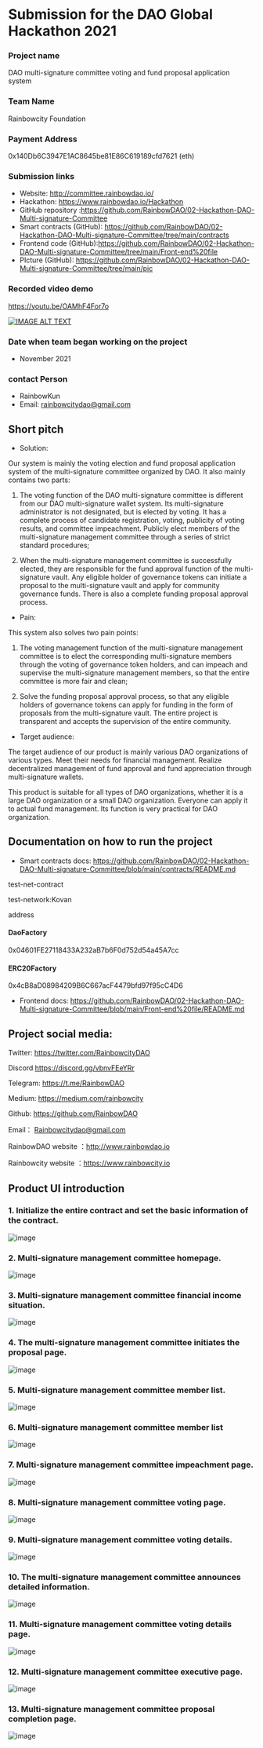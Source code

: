 

# Submission for the DAO Global Hackathon 2021


### Project name

DAO multi-signature committee voting and fund proposal application system

### Team Name

Rainbowcity Foundation

### Payment Address

0x140Db6C3947E1AC8645be81E86C619189cfd7621 (eth)

### Submission links

- Website: http://committee.rainbowdao.io/
- Hackathon: https://www.rainbowdao.io/Hackathon
- GitHub repository :https://github.com/RainbowDAO/02-Hackathon-DAO-Multi-signature-Committee
- Smart contracts (GitHub): https://github.com/RainbowDAO/02-Hackathon-DAO-Multi-signature-Committee/tree/main/contracts
- Frontend code (GitHub):https://github.com/RainbowDAO/02-Hackathon-DAO-Multi-signature-Committee/tree/main/Front-end%20file
- PIcture (GitHub): https://github.com/RainbowDAO/02-Hackathon-DAO-Multi-signature-Committee/tree/main/pic

### Recorded video demo

https://youtu.be/OAMhF4For7o

[![IMAGE ALT TEXT](https://raw.githubusercontent.com/RainbowDAO/02-Hackathon-DAO-Multi-signature-Committee/main/pic/204.png)](https://youtu.be/OAMhF4For7o "ColourBox")

### Date when team began working on the project

- November 2021

### contact   Person

- RainbowKun
- Email:  rainbowcitydao@gmail.com



## Short pitch



  - Solution: 



Our system is mainly the voting election and fund proposal application system of the multi-signature committee organized by DAO. It also mainly contains two parts:



1. The voting function of the DAO multi-signature committee is different from our DAO multi-signature wallet system. Its multi-signature administrator is not designated, but is elected by voting. It has a complete process of candidate registration, voting, publicity of voting results, and committee impeachment. Publicly elect members of the multi-signature management committee through a series of strict standard procedures;

   

2. When the multi-signature management committee is successfully elected, they are responsible for the fund approval function of the multi-signature vault. Any eligible holder of governance tokens can initiate a proposal to the multi-signature vault and apply for community governance funds. There is also a complete funding proposal approval process.





  - Pain: 



This system also solves two pain points:

1. The voting management function of the multi-signature management committee is to elect the corresponding multi-signature members through the voting of governance token holders, and can impeach and supervise the multi-signature management members, so that the entire committee is more fair and clean;

   

2. Solve the funding proposal approval process, so that any eligible holders of governance tokens can apply for funding in the form of proposals from the multi-signature vault. The entire project is transparent and accepts the supervision of the entire community.



  - Target audience: 

The target audience of our product is mainly various DAO organizations of various types. Meet their needs for financial management. Realize decentralized management of fund approval and fund appreciation through multi-signature wallets.

This product is suitable for all types of DAO organizations, whether it is a large DAO organization or a small DAO organization. Everyone can apply it to actual fund management. Its function is very practical for DAO organization.




## Documentation on how to run the project



- Smart contracts docs: https://github.com/RainbowDAO/02-Hackathon-DAO-Multi-signature-Committee/blob/main/contracts/README.md

test-net-contract

test-network:Kovan

address

#### DaoFactory
0x04601FE27118433A232aB7b6F0d752d54a45A7cc


#### ERC20Factory
0x4cB8aD08984209B6C667acF4479bfd97f95cC4D6



- Frontend docs: https://github.com/RainbowDAO/02-Hackathon-DAO-Multi-signature-Committee/blob/main/Front-end%20file/README.md


## Project social media: 


Twitter:    https://twitter.com/RainbowcityDAO

Discord     https://discord.gg/vbnvFEeYRr   

Telegram: https://t.me/RainbowDAO

Medium:   https://medium.com/rainbowcity

Github:    https://github.com/RainbowDAO

Email： Rainbowcitydao@gmail.com

RainbowDAO website ：http://www.rainbowdao.io

Rainbowcity website ：https://www.rainbowcity.io



##  Product UI introduction



### 1. Initialize the entire contract and set the basic information of the contract.




![image](https://raw.githubusercontent.com/RainbowDAO/02-Hackathon-DAO-Multi-signature-Committee/main/pic/1.png)




### 2. Multi-signature management committee homepage.



![image](https://raw.githubusercontent.com/RainbowDAO/02-Hackathon-DAO-Multi-signature-Committee/main/pic/2.png)



### 3. Multi-signature management committee financial income situation.



![image](https://raw.githubusercontent.com/RainbowDAO/02-Hackathon-DAO-Multi-signature-Committee/main/pic/3.png)



### 4. The multi-signature management committee initiates the proposal page.



![image](https://raw.githubusercontent.com/RainbowDAO/02-Hackathon-DAO-Multi-signature-Committee/main/pic/4.png)



### 5. Multi-signature management committee member list.



![image](https://raw.githubusercontent.com/RainbowDAO/02-Hackathon-DAO-Multi-signature-Committee/main/pic/5.png)



### 6. Multi-signature management committee member list



![image](https://raw.githubusercontent.com/RainbowDAO/02-Hackathon-DAO-Multi-signature-Committee/main/pic/6.png)


### 7. Multi-signature management committee impeachment page.




![image](https://raw.githubusercontent.com/RainbowDAO/02-Hackathon-DAO-Multi-signature-Committee/main/pic/7.png)



### 8. Multi-signature management committee voting page.



![image](https://raw.githubusercontent.com/RainbowDAO/02-Hackathon-DAO-Multi-signature-Committee/main/pic/8.png)


### 9. Multi-signature management committee voting details.




![image](https://raw.githubusercontent.com/RainbowDAO/02-Hackathon-DAO-Multi-signature-Committee/main/pic/9.png)




### 10. The multi-signature management committee announces detailed information.


![image](https://raw.githubusercontent.com/RainbowDAO/02-Hackathon-DAO-Multi-signature-Committee/main/pic/10.png)



### 11. Multi-signature management committee voting details page.



![image](https://raw.githubusercontent.com/RainbowDAO/02-Hackathon-DAO-Multi-signature-Committee/main/pic/11.png)



### 12. Multi-signature management committee executive page.



![image](https://raw.githubusercontent.com/RainbowDAO/02-Hackathon-DAO-Multi-signature-Committee/main/pic/12.png)

### 13. Multi-signature management committee proposal completion page.


![image](https://raw.githubusercontent.com/RainbowDAO/02-Hackathon-DAO-Multi-signature-Committee/main/pic/13.png)


